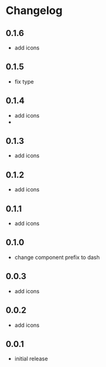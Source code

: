 # Changelog

## 0.1.6
- add icons

## 0.1.5
- fix type

## 0.1.4
- add icons
-
## 0.1.3
- add icons

## 0.1.2
- add icons

## 0.1.1
- add icons

## 0.1.0
- change component prefix to dash

## 0.0.3
- add icons

## 0.0.2
- add icons

## 0.0.1
- initial release
